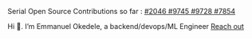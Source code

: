 Serial Open Source Contributions so far : 
<a href = "https://github.com/opsdroid/opsdroid/pull/2046" > #2046 </a>
<a href = "https://github.com/aio-libs/aiohttp/pull/9745"> #9745 </a>
<a href = "https://github.com/aio-libs/aiohttp/pull/9728"> #9728 </a>
<a href = "https://github.com/pymc-devs/pymc/pull/7854"> #7854 </a>


Hi 👋. I’m Emmanuel Okedele, a backend/devops/ML Engineer <a href = "mailto:okedeleayodeji60@outlook.com"> Reach out</a>


